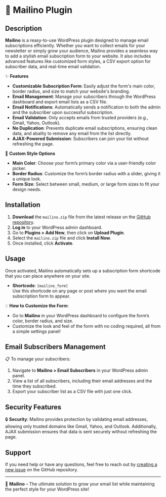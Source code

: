 # 📧 Mailino Plugin

## Description

**Mailino** is a reasy-to-use WordPress plugin designed to manage email subscriptions efficiently. Whether you want to collect emails for your newsletter or simply grow your audience, Mailino provides a seamless way to add a stylish email subscription form to your website. It also includes advanced features like customized form styles, a CSV export option for subscriber data, and real-time email validation.

✨ **Features**  
- **Customizable Subscription Form**: Easily adjust the form's main color, border radius, and size to match your website's branding.
- **Email Management**: Manage your subscribers through the WordPress dashboard and export email lists as a CSV file.
- **Email Notifications**: Automatically sends a notification to both the admin and the subscriber upon successful subscription.
- **Email Validation**: Only accepts emails from trusted providers (e.g., Gmail, Yahoo, Outlook).
- **No Duplication**: Prevents duplicate email subscriptions, ensuring clean data, and abality to remove any email from the list directly.
- **AJAX-Powered Submission**: Subscribers can join your list without refreshing the page.

🎨 **Custom Style Options**  
- **Main Color**: Choose your form’s primary color via a user-friendly color picker.
- **Border Radius**: Customize the form’s border radius with a slider, giving it a unique look.
- **Form Size**: Select between small, medium, or large form sizes to fit your design needs.

## Installation

1. **Download** the `mailino.zip` file from the latest release on the [GitHub repository](https://github.com/shokrino/mailino).
2. **Log in** to your WordPress admin dashboard.
3. Go to **Plugins > Add New**, then click on **Upload Plugin**.
4. Select the `mailino.zip` file and click **Install Now**.
5. Once installed, click **Activate**.

## Usage

Once activated, Mailino automatically sets up a subscription form shortcode that you can place anywhere on your site.

- **Shortcode**: `[mailino_form]`  
  Use this shortcode on any page or post where you want the email subscription form to appear.
  
💡 **How to Customize the Form**:
- Go to **Mailino** in your WordPress dashboard to configure the form’s color, border radius, and size.
- Customize the look and feel of the form with no coding required, all from a simple settings panel!

## Email Subscribers Management

📋 To manage your subscribers:
1. Navigate to **Mailino > Email Subscribers** in your WordPress admin panel.
2. View a list of all subscribers, including their email addresses and the time they subscribed.
3. Export your subscriber list as a CSV file with just one click.

## Security Features

🔒 **Security**: Mailino provides protection by validating email addresses, allowing only trusted domains like Gmail, Yahoo, and Outlook. Additionally, AJAX submission ensures that data is sent securely without refreshing the page.

## Support

If you need help or have any questions, feel free to reach out by [creating a new issue](https://github.com/shokrino/mailino/issues) on the GitHub repository.

---

🚀 **Mailino** – The ultimate solution to grow your email list while maintaining the perfect style for your WordPress site!
